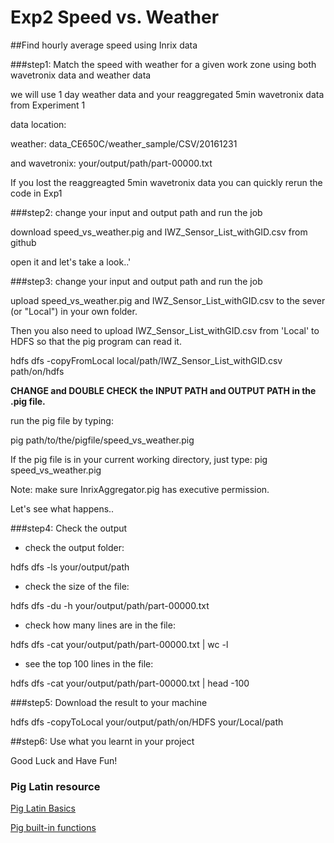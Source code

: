 # Exp2 Speed vs. Weather

##Find hourly average speed using Inrix data

###step1: Match the speed with weather for a given work zone using both wavetronix data and weather data

we will use
1 day weather data and your reaggregated 5min wavetronix data from Experiment 1

data location:

weather:
data_CE650C/weather_sample/CSV/20161231

and 
wavetronix:
your/output/path/part-00000.txt

If you lost the reaggreagted 5min wavetronix data you can quickly rerun the code in Exp1


###step2: change your input and output path and run the job

download speed_vs_weather.pig and IWZ_Sensor_List_withGID.csv from github

open it and let's take a look..'

 

###step3: change your input and output path and run the job

upload speed_vs_weather.pig and IWZ_Sensor_List_withGID.csv to the sever (or "Local") in your own folder.

Then you also need to upload IWZ_Sensor_List_withGID.csv from 'Local' to HDFS so that the pig program can read it.

hdfs dfs -copyFromLocal local/path/IWZ_Sensor_List_withGID.csv path/on/hdfs

**CHANGE and DOUBLE CHECK the INPUT PATH and OUTPUT PATH in the .pig file.**

run the pig file by typing:

pig path/to/the/pigfile/speed_vs_weather.pig

If the pig file is in your current working directory, just type: pig speed_vs_weather.pig

Note: make sure InrixAggregator.pig has executive permission.

Let's see what happens..

###step4: Check the output

* check the output folder:

hdfs dfs -ls your/output/path

* check the size of the file:

hdfs dfs -du -h your/output/path/part-00000.txt

* check how many lines are in the file:

hdfs dfs -cat your/output/path/part-00000.txt | wc -l

* see the top 100 lines in the file:

hdfs dfs -cat your/output/path/part-00000.txt | head -100

###step5: Download the result to your machine

hdfs dfs -copyToLocal your/output/path/on/HDFS your/Local/path

##step6: Use what you learnt in your project

Good Luck and Have Fun!

### Pig Latin resource

[Pig Latin Basics](https://pig.apache.org/docs/r0.11.1/basic.html)

[Pig built-in functions](https://pig.apache.org/docs/r0.11.1/func.html)

